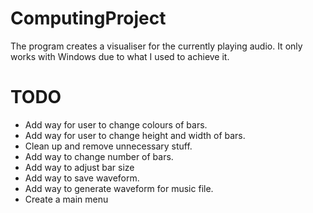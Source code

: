 # ComputingProject

The program creates a visualiser for the currently playing audio. It only works with Windows due to what I used to achieve it.


# TODO

- Add way for user to change colours of bars.
- Add way for user to change height and width of bars.
- Clean up and remove unnecessary stuff.
- Add way to change number of bars.
- Add way to adjust bar size
- Add way to save waveform.
- Add way to generate waveform for music file.
- Create a main menu
